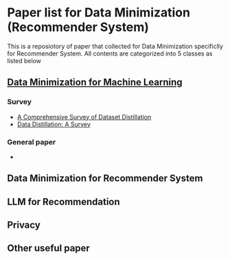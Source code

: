 # Paper list for Data Minimization (Recommender System)

This is a reposiotory of paper that collected for Data Minimization specificlly for Recommender System. All contents are categorized into 5 classes as listed below 

## [Data Minimization for Machine Learning](/DM4ML.md)

### Survey
- [A Comprehensive Survey of Dataset Distillation](https://arxiv.org/abs/2301.05603)
- [Data Distillation: A Survey](https://arxiv.org/abs/2301.04272)

### General paper
- 

## Data Minimization for Recommender System

## LLM for Recommendation

## Privacy

## Other useful paper